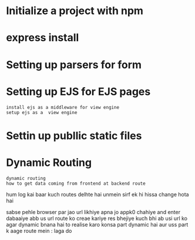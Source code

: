 # Initialize a project with npm
# express install

# Setting up parsers for form
# Setting up EJS for EJS pages
    install ejs as a middleware for view engine
    setup ejs as a  view engine

# Settin up publlic static files


# Dynamic Routing
    dynamic routing
    how to get data coming from frontend at backend route

hum log kai baar kuch routes delhte hai unmein sirf ek hi hissa change hota hai



sabse pehle browser par jao
url likhiye apna jo appk0 chahiye and enter dabaaiye
abb us url route ko creae kariye
res bhejiye kuch bhi
ab usi url ko agar dynamic bnana hai to realise karo konsa part dynamic hai aur uss part k aage route mein : laga do
